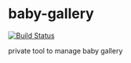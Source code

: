 # baby-gallery

[![Build Status](https://travis-ci.org/zxyqwe/baby-gallery.svg?branch=master)](https://travis-ci.org/zxyqwe/baby-gallery)

private tool to manage baby gallery
